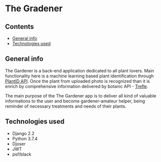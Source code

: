 # The Gradener



## Contents
- [General info](#general-info)
- [Technologies used](#technologies-used)


## General info
The Gardener is a back-end application dedicated to all plant lovers.
Main functionality here is a machine learning based plant identification through [PlantID API](https://web.plant.id/). 
Once the plant from uploaded photo is recognized than it is enrich by comprehensive information delivered by botanic API - [Trefle](https://trefle.io/).

The main purpose of the The Gardener app is to deliver all kind of valuable informations to the user and become gardener-amateur helper, being reminder of necessary treatments and needs of their plants.


## Technologies used
- Django 2.2
- Python 3.7.4
- Djoser
- JWT
- psf/black

